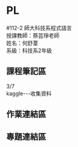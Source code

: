 # PL
#112-2 師大科技系程式語言   
授課教師：蔡芸琤老師  
姓名：何舒葦  
系級：科技系2年級  

## 課程筆記區  
3/7  
kaggle---收集資料  

## 作業連結區  

## 專題連結區
